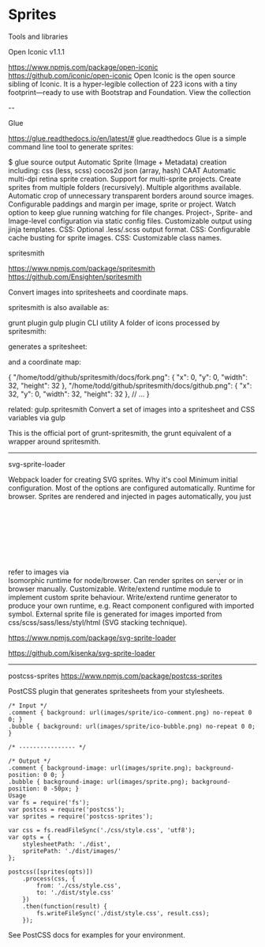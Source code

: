 # Sprites  


Tools and libraries

Open Iconic v1.1.1

https://www.npmjs.com/package/open-iconic
https://github.com/iconic/open-iconic
Open Iconic is the open source sibling of Iconic. It is a hyper-legible collection of 223 icons with a tiny footprint—ready to use with Bootstrap and Foundation. View the collection


--


Glue

https://glue.readthedocs.io/en/latest/#
glue.readthedocs
Glue is a simple command line tool to generate sprites:

$ glue source output
Automatic Sprite (Image + Metadata) creation including:
css (less, scss)
cocos2d
json (array, hash)
CAAT
Automatic multi-dpi retina sprite creation.
Support for multi-sprite projects.
Create sprites from multiple folders (recursively).
Multiple algorithms available.
Automatic crop of unnecessary transparent borders around source images.
Configurable paddings and margin per image, sprite or project.
Watch option to keep glue running watching for file changes.
Project-, Sprite- and Image-level configuration via static config files.
Customizable output using jinja templates.
CSS: Optional .less/.scss output format.
CSS: Configurable cache busting for sprite images.
CSS: Customizable class names.


spritesmith


https://www.npmjs.com/package/spritesmith
https://github.com/Ensighten/spritesmith

Convert images into spritesheets and coordinate maps.

spritesmith is also available as:

grunt plugin
gulp plugin
CLI utility
A folder of icons processed by spritesmith:

generates a spritesheet:

and a coordinate map:

{
  "/home/todd/github/spritesmith/docs/fork.png": {
    "x": 0,
    "y": 0,
    "width": 32,
    "height": 32
  },
  "/home/todd/github/spritesmith/docs/github.png": {
    "x": 32,
    "y": 0,
    "width": 32,
    "height": 32
  },
  // ...
}


related:
gulp.spritesmith
Convert a set of images into a spritesheet and CSS variables via gulp

This is the official port of grunt-spritesmith, the grunt equivalent of a wrapper around spritesmith.


---


svg-sprite-loader

Webpack loader for creating SVG sprites.
Why it's cool
Minimum initial configuration. Most of the options are configured automatically.
Runtime for browser. Sprites are rendered and injected in pages automatically, you just refer to images via <svg><use xlink:href="#id"></use></svg>.
Isomorphic runtime for node/browser. Can render sprites on server or in browser manually.
Customizable. Write/extend runtime module to implement custom sprite behaviour. Write/extend runtime generator to produce your own runtime, e.g. React component configured with imported symbol.
External sprite file is generated for images imported from css/scss/sass/less/styl/html (SVG stacking technique).


https://www.npmjs.com/package/svg-sprite-loader

https://github.com/kisenka/svg-sprite-loader




----


postcss-sprites
https://www.npmjs.com/package/postcss-sprites

PostCSS plugin that generates spritesheets from your stylesheets.

    /* Input */
    .comment { background: url(images/sprite/ico-comment.png) no-repeat 0 0; }
    .bubble { background: url(images/sprite/ico-bubble.png) no-repeat 0 0; }

    /* ---------------- */

    /* Output */
    .comment { background-image: url(images/sprite.png); background-position: 0 0; }
    .bubble { background-image: url(images/sprite.png); background-position: 0 -50px; }
    Usage
    var fs = require('fs');
    var postcss = require('postcss');
    var sprites = require('postcss-sprites');

    var css = fs.readFileSync('./css/style.css', 'utf8');
    var opts = {
        stylesheetPath: './dist',
        spritePath: './dist/images/'
    };

    postcss([sprites(opts)])
        .process(css, {
            from: './css/style.css',
            to: './dist/style.css'
        })
        .then(function(result) {
            fs.writeFileSync('./dist/style.css', result.css);
        });

See PostCSS docs for examples for your environment.
